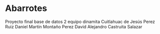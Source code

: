# Abarrotes
Proyecto final base de datos 2 equipo dinamita
Cuitlahuac de Jesús Perez Ruiz
Daniel Martín Montaño Perez 
David Alejandro Castruita Salazar

